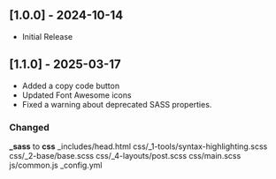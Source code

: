 ## [1.0.0] - 2024-10-14

- Initial Release


## [1.1.0] - 2025-03-17

- Added a copy code button
- Updated Font Awesome icons
- Fixed a warning about deprecated SASS properties.

### Changed
**_sass** to **css**
_includes/head.html
css/_1-tools/syntax-highlighting.scss
css/_2-base/base.scss
css/_4-layouts/post.scss
css/main.scss
js/common.js
_config.yml